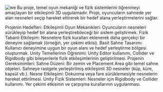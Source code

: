 ![we](https://github.com/user-attachments/assets/57b9c030-6e8f-4b56-a989-6ec972f7aeca)
Bu proje, temel oyun mekaniği ve fizik sistemlerini öğrenmeyi amaçlayan bir etkileşimli 3D uygulamadır. Proje, oyuncuların sahnede yer alan nesneleri seçip hareket ettirerek bir hedef alana yerleştirmelerini sağlar.

Projenin Hedefleri:
Etkileşimli Oyun Mekanikleri: Oyuncuların nesneleri sürükleyip hedef bir alana yerleştirebileceği bir sistem geliştirmek.
Fizik Tabanlı Etkileşim: Nesnelere fizik kuralları eklenerek daha gerçekçi bir deneyim sağlamak (örneğin, yer çekimi etkisi).
Basit Sahne Tasarımı: Kullanıcı deneyimine uygun bir oyun alanı ve hedef yerleştirme bölgesi oluşturmak.
Unity Temellerinin Öğrenimi: Unity Editor kullanımı, Collider ve Rigidbody gibi bileşenlerle fizik etkileşimlerinin geliştirilmesi.
Projenin Gereksinimleri:
Sahne Düzeni:
Bir zemin ve Placement Area gibi temel sahne objeleri.
Sahneye rastgele yerleştirilmiş etkileşimli 3D nesneler (küp, küre, kapsül vb.).
Nesne Etkileşimi:
Dokunma veya fare sürüklemesiyle nesnelerin hareket ettirilmesi.
Unity Fizik Sistemleri:
Nesneler için Rigidbody ve Collider kullanımı.
Yer çekimi etkisinin ve çarpışma kurallarının uygulanması.

